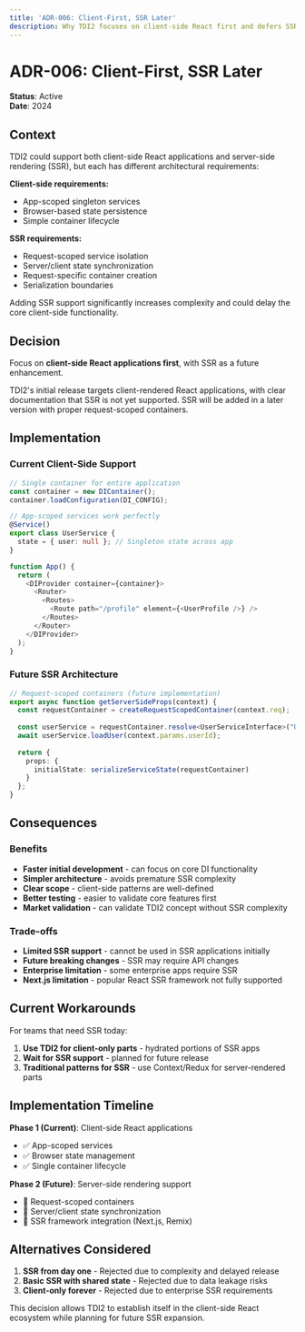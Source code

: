 ```yaml
---
title: 'ADR-006: Client-First, SSR Later'
description: Why TDI2 focuses on client-side React first and defers SSR implementation.
---
```


# ADR-006: Client-First, SSR Later

**Status**: Active  
**Date**: 2024

## Context

TDI2 could support both client-side React applications and server-side rendering (SSR), but each has different architectural requirements:

**Client-side requirements:**
- App-scoped singleton services
- Browser-based state persistence
- Simple container lifecycle

**SSR requirements:**
- Request-scoped service isolation 
- Server/client state synchronization
- Request-specific container creation
- Serialization boundaries

Adding SSR support significantly increases complexity and could delay the core client-side functionality.

## Decision

Focus on **client-side React applications first**, with SSR as a future enhancement.

TDI2's initial release targets client-rendered React applications, with clear documentation that SSR is not yet supported. SSR will be added in a later version with proper request-scoped containers.

## Implementation

### Current Client-Side Support

```typescript
// Single container for entire application
const container = new DIContainer();
container.loadConfiguration(DI_CONFIG);

// App-scoped services work perfectly
@Service()
export class UserService {
  state = { user: null }; // Singleton state across app
}

function App() {
  return (
    <DIProvider container={container}>
      <Router>
        <Routes>
          <Route path="/profile" element={<UserProfile />} />
        </Routes>
      </Router>
    </DIProvider>
  );
}
```

### Future SSR Architecture

```typescript
// Request-scoped containers (future implementation)
export async function getServerSideProps(context) {
  const requestContainer = createRequestScopedContainer(context.req);
  
  const userService = requestContainer.resolve<UserServiceInterface>("UserServiceInterface");
  await userService.loadUser(context.params.userId);
  
  return {
    props: {
      initialState: serializeServiceState(requestContainer)
    }
  };
}
```

## Consequences

### Benefits
- **Faster initial development** - can focus on core DI functionality
- **Simpler architecture** - avoids premature SSR complexity
- **Clear scope** - client-side patterns are well-defined
- **Better testing** - easier to validate core features first
- **Market validation** - can validate TDI2 concept without SSR complexity

### Trade-offs
- **Limited SSR support** - cannot be used in SSR applications initially
- **Future breaking changes** - SSR may require API changes
- **Enterprise limitation** - some enterprise apps require SSR
- **Next.js limitation** - popular React SSR framework not fully supported

## Current Workarounds

For teams that need SSR today:

1. **Use TDI2 for client-only parts** - hydrated portions of SSR apps
2. **Wait for SSR support** - planned for future release
3. **Traditional patterns for SSR** - use Context/Redux for server-rendered parts

## Implementation Timeline

**Phase 1 (Current)**: Client-side React applications
- ✅ App-scoped services
- ✅ Browser state management
- ✅ Single container lifecycle

**Phase 2 (Future)**: Server-side rendering support
- 🔄 Request-scoped containers
- 🔄 Server/client state synchronization  
- 🔄 SSR framework integration (Next.js, Remix)

## Alternatives Considered

1. **SSR from day one** - Rejected due to complexity and delayed release
2. **Basic SSR with shared state** - Rejected due to data leakage risks
3. **Client-only forever** - Rejected due to enterprise SSR requirements

This decision allows TDI2 to establish itself in the client-side React ecosystem while planning for future SSR expansion.
